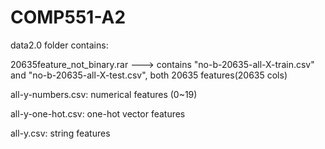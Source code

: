 # COMP551-A2
data2.0 folder contains:

20635feature_not_binary.rar ---> contains "no-b-20635-all-X-train.csv" and "no-b-20635-all-X-test.csv", both 20635 features(20635 cols)

all-y-numbers.csv: numerical features (0~19) 

all-y-one-hot.csv: one-hot vector features 	

all-y.csv: string features
